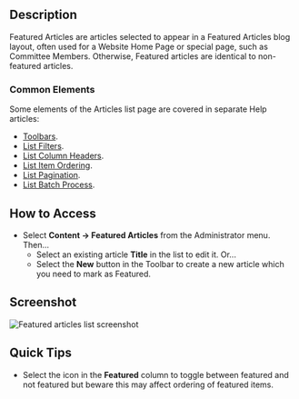 <!-- Filename: Help4.x:Articles:_Featured / Display title: Articles: Featured -->

## Description

Featured Articles are articles selected to appear in a Featured Articles blog
layout, often used for a Website Home Page or special page, such as Committee
Members. Otherwise, Featured articles are identical to non-featured articles.

### Common Elements

Some elements of the Articles list page are covered in separate Help articles:

* [Toolbars](jdocmanual?article=help/common-elements/toolbars "").
* [List Filters](jdocmanual?article=help/common-elements/list-filters "").
* [List Column Headers](jdocmanual?article=help/common-elements/list-column-headers "").
* [List Item Ordering](jdocmanual?article=help/common-elements/list-ordering "").
* [List Pagination](jdocmanual?article=help/common-elements/list-pagination "").
* [List Batch Process](jdocmanual?article=help/common-elements/list-batch-process "").

## How to Access

* Select **Content → Featured Articles** from the Administrator menu. Then...
    * Select an existing article **Title** in the list to edit it. Or...
    * Select the **New** button in the Toolbar to create a new article which
    you need to mark as Featured.

## Screenshot

![Featured articles list screenshot](../../../en/images/articles/articles-featured-list.png "Feature Articles List")

## Quick Tips

- Select the icon in the **Featured** column to toggle between featured and
  not featured but beware this may affect ordering of featured items.
